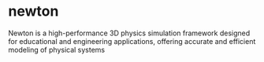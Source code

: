 # newton
Newton is a high-performance 3D physics simulation framework designed for educational and engineering applications, offering accurate and efficient modeling of physical systems
